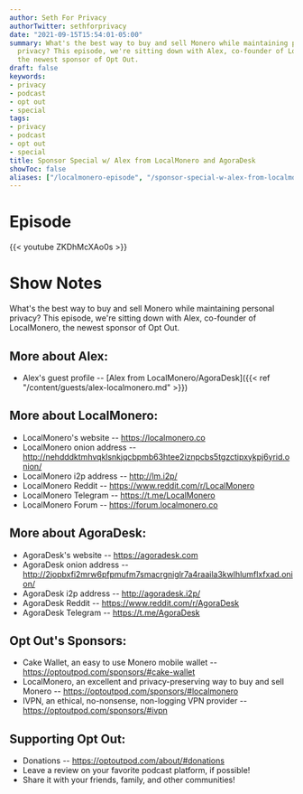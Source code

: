 ```yaml
---
author: Seth For Privacy
authorTwitter: sethforprivacy
date: "2021-09-15T15:54:01-05:00"
summary: What's the best way to buy and sell Monero while maintaining personal
  privacy? This episode, we're sitting down with Alex, co-founder of LocalMonero,
  the newest sponsor of Opt Out.
draft: false
keywords:
- privacy
- podcast
- opt out
- special
tags:
- privacy
- podcast
- opt out
- special
title: Sponsor Special w/ Alex from LocalMonero and AgoraDesk
showToc: false
aliases: ["/localmonero-episode", "/sponsor-special-w-alex-from-localmonero-and-agoradesk"]
---
```


# Episode

<div id="buzzsprout-player-9201187"></div><script src="https://www.buzzsprout.com/1790481/9201187-special-w-alex-from-localmonero-and-agoradesk.js?container_id=buzzsprout-player-9201187&player=small" type="text/javascript" charset="utf-8"></script>

{{< youtube ZKDhMcXAo0s >}}

# Show Notes

What's the best way to buy and sell Monero while maintaining personal privacy? This episode, we're sitting down with Alex, co-founder of LocalMonero, the newest sponsor of Opt Out.

## More about Alex:

- Alex's guest profile -- [Alex from LocalMonero/AgoraDesk]({{< ref "/content/guests/alex-localmonero.md" >}})

## More about LocalMonero:

- LocalMonero's website -- https://localmonero.co
- LocalMonero onion address -- http://nehdddktmhvqklsnkjqcbpmb63htee2iznpcbs5tgzctipxykpj6yrid.onion/
- LocalMonero i2p address -- http://lm.i2p/
- LocalMonero Reddit --  https://www.reddit.com/r/LocalMonero
- LocalMonero Telegram -- https://t.me/LocalMonero
- LocalMonero Forum -- https://forum.localmonero.co

## More about AgoraDesk:

- AgoraDesk's website -- https://agoradesk.com
- AgoraDesk onion address -- http://2jopbxfi2mrw6pfpmufm7smacrgniglr7a4raaila3kwlhlumflxfxad.onion/
- AgoraDesk i2p address -- http://agoradesk.i2p/
- AgoraDesk Reddit -- https://www.reddit.com/r/AgoraDesk
- AgoraDesk Telegram -- https://t.me/AgoraDesk

## Opt Out's Sponsors:

- Cake Wallet, an easy to use Monero mobile wallet -- https://optoutpod.com/sponsors/#cake-wallet
- LocalMonero, an excellent and privacy-preserving way to buy and sell Monero -- https://optoutpod.com/sponsors/#localmonero
- IVPN, an ethical, no-nonsense, non-logging VPN provider -- https://optoutpod.com/sponsors/#ivpn

## Supporting Opt Out:

- Donations -- https://optoutpod.com/about/#donations
- Leave a review on your favorite podcast platform, if possible!
- Share it with your friends, family, and other communities!

